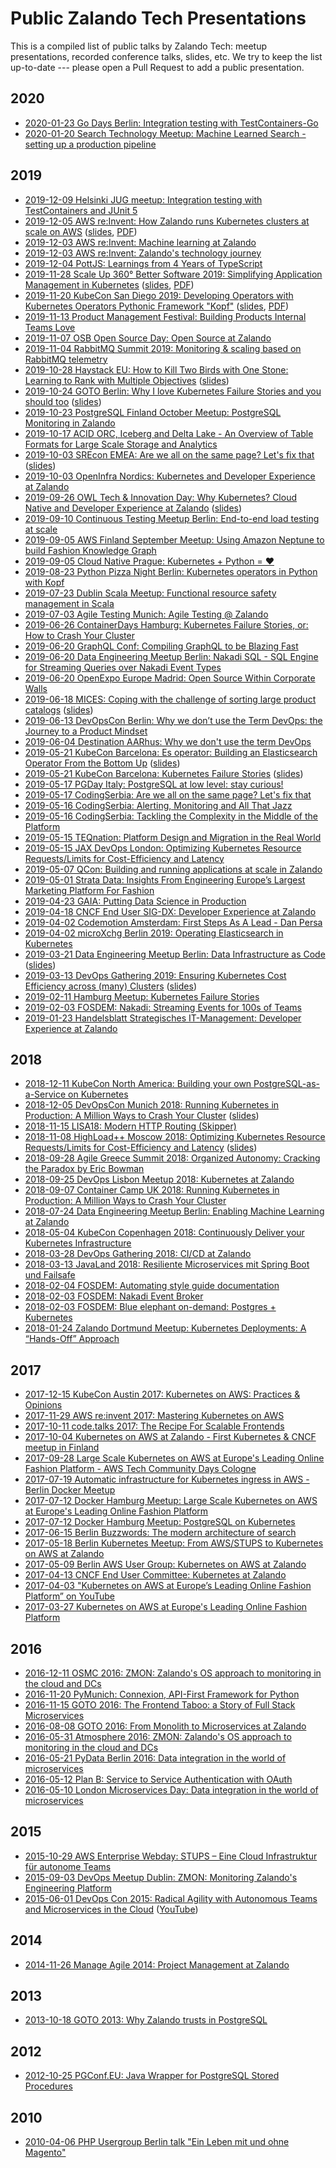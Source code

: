 # Public Zalando Tech Presentations

This is a compiled list of public talks by Zalando Tech: meetup presentations, recorded conference talks, slides, etc.
We try to keep the list up-to-date --- please open a Pull Request to add a public presentation.

## 2020
* [2020-01-23 Go Days Berlin: Integration testing with TestContainers-Go](files/2020-01-23-Integration-testing-with-TestContainers-Go.pdf)
* [2020-01-20 Search Technology Meetup: Machine Learned Search - setting up a production pipeline](files/2020-01-20_Machine_Learned_search_-_Setting_up_a_production_pipeline_-_Meetup.pdf)


## 2019

* [2019-12-09 Helsinki JUG meetup: Integration testing with TestContainers and JUnit 5](files/2019-12-09-Integration-testing-with-TestContainers-Java-and-JUnit-5.pdf)
* [2019-12-05 AWS re:Invent: How Zalando runs Kubernetes clusters at scale on AWS](https://www.youtube.com/watch?v=_BEf7vVxMjA) ([slides](https://www.slideshare.net/try_except_/how-zalando-runs-kubernetes-clusters-at-scale-on-aws-aws-reinvent), [PDF](files/2019-12-05_How_Zalando_runs_Kubernetes_clusters_at_scale_on_AWS_-_OPN211_-_AWS_re_Invent.pdf))
* [2019-12-03 AWS re:Invent: Machine learning at Zalando](https://youtu.be/fgLlEnhFZQA?t=1191)
* [2019-12-03 AWS re:Invent: Zalando's technology journey](https://www.youtube.com/watch?v=UMFgLDk4nwQ&feature=youtu.be&t=2842)
* [2019-12-04 PottJS: Learnings from 4 Years of TypeScript](files/2019-12-04_PottJS_Learnings_from_4_Years_of_TypeScript.pdf)
* [2019-11-28 Scale Up 360° Better Software 2019: Simplifying Application Management in Kubernetes](https://youtu.be/AWB1kmX1WkQ) ([slides](https://www.slideshare.net/MikkelOscarLyderikLa/stacksets-simplifying-application-management-in-kubernetes-scale-up-360), [PDF](files/2019-11-28_StackSets_Simplifying_application_management_in_Kubernetes_-_ScaleUp_360.pdf))
* [2019-11-20 KubeCon San Diego 2019: Developing Operators with Kubernetes Operators Pythonic Framework "Kopf"](https://youtu.be/rN_rQU92T5s) ([slides](https://speakerdeck.com/nolar/developing-operators-with-kubernetes-operator-pythonic-framework-kopf), [PDF](files/2019-11-20_Kubernetes_Operators_Pythonic_Framework_KubeCon_San_Diego_2019.pdf))
* [2019-11-13 Product Management Festival: Building Products Internal Teams Love](https://vimeo.com/380358329/5f656c0820)
* [2019-11-07 OSB Open Source Day: Open Source at Zalando](files/2019-11-07_Open_Source_at_Zalando_-_OSB_Open_Source_Day.pdf)
* [2019-11-04 RabbitMQ Summit 2019: Monitoring & scaling based on RabbitMQ telemetry](https://youtu.be/jCEwYPedJdw)
* [2019-10-28 Haystack EU: How to Kill Two Birds with One Stone: Learning to Rank with Multiple Objectives](https://www.youtube.com/watch?v=nCtM4Xg7e4k) ([slides](files/2019-10-28-haystack-learning-to-rank-with-multiple-objectives.pdf))
* [2019-10-24 GOTO Berlin: Why I love Kubernetes Failure Stories and you should too](https://www.youtube.com/watch?v=E0GBU8Q-VFY) ([slides](https://www.slideshare.net/try_except_/why-i-love-kubernetes-failure-stories-and-you-should-too-goto-berlin))
* [2019-10-23 PostgreSQL Finland October Meetup: PostgreSQL Monitoring in Zalando](files/2019-10-23_PostgreSQL_Monitoring_in_Zalando-PostgreSQL_Finland_Meetup.pdf)
* [2019-10-17 ACID ORC, Iceberg and Delta Lake - An Overview of Table Formats
for Large Scale Storage and Analytics](files/2019-10-17_ACID_ORC_Iceberg_and_Delta_Lake.pdf)
* [2019-10-03 SREcon EMEA: Are we all on the same page? Let's fix that](https://www.youtube.com/watch?v=v0DSR03az7A) ([slides](files/2019-10-03_are_we_all_on_the_same_page-lets_fix_that.pdf))
* [2019-10-03 OpenInfra Nordics: Kubernetes and Developer Experience at Zalando](https://www.youtube.com/watch?v=YBjm4Cwnqfc)
* [2019-09-26 OWL Tech & Innovation Day: Why Kubernetes? Cloud Native and Developer Experience at Zalando](https://www.youtube.com/watch?v=9MvpGQnZHno) ([slides](files/2019-09-26_Why_Kubernetes__Cloud_Native_and_Developer_Experience_at_Zalando_-_OWL_Tech_Innovation_Day.pdf))
* [2019-09-10 Continuous Testing Meetup Berlin: End-to-end load testing at scale](files/2019-09-10-end-to-end-load-testing-at-scale-Continuous-Testing-Meetup.pdf)
* [2019-09-05 AWS Finland September Meetup: Using Amazon Neptune to build Fashion Knowledge Graph](files/2019-09-05_AWS_Finland_Meetup-Using_Amazon_Neptune_to_build_Fashion_Knowledge_Graph.pdf)
* [2019-09-05 Cloud Native Prague: Kubernetes + Python = ❤](files/2019-09-05_Kubernetes_+_Python_=_Love_-_Cloud_Native_Prague.pdf)
* [2019-08-23 Python Pizza Night Berlin: Kubernetes operators in Python with Kopf](files/2019-08-23-python-pizza-night-berlin-kubernetes-operators-in-python-with-kopf.pdf)
* [2019-07-23 Dublin Scala Meetup: Functional resource safety management in Scala](files/2019-07-23_Functional_resource_safety_management_in_Scala.pdf)
* [2019-07-03 Agile Testing Munich: Agile Testing @ Zalando](files/2019-07-03_Agile_Testing.pdf)
* [2019-06-26 ContainerDays Hamburg: Kubernetes Failure Stories, or: How to Crash Your Cluster](https://www.youtube.com/watch?v=LpFApeaGv7A)
* [2019-06-20 GraphQL Conf: Compiling GraphQL to be Blazing Fast](https://www.youtube.com/watch?v=kdMyfO9IlLA)
* [2019-06-20 Data Engineering Meetup Berlin: Nakadi SQL - SQL Engine for Streaming Queries over Nakadi Event Types](https://www.youtube.com/watch?v=wPxn7lBSUnQ)
* [2019-06-20 OpenExpo Europe Madrid: Open Source Within Corporate Walls](files/2019-06-20_Open_Source_Within_Corporate_Walls-OpenEXPO_Madrid%20.pdf)
* [2019-06-18 MICES: Coping with the challenge of sorting large product catalogs](https://www.youtube.com/watch?v=LXebAmdAQrY) ([slides](files/2019-06-18-coping-with-the-challenge-of-sorting-large-product-catalogs.pdf))
* [2019-06-13 DevOpsCon Berlin: Why we don’t use the Term DevOps: the Journey to a Product Mindset](files/2019-06-13_Why_we_dont_use_the_term_DevOps_-_DevOpsCon_Berlin.pdf)
* [2019-06-04 Destination AARhus: Why we don't use the term DevOps](files/2019-06-04_Why_we_dont_use_the_term_DevOps_-_Destination_AARhus.pdf)
* [2019-05-21 KubeCon Barcelona: Es operator: Building an Elasticsearch Operator From the Bottom Up](https://www.youtube.com/watch?v=lprE0J0kAq0) ([slides](files/2019-05-21_Es-operator__Building_an_Elasticsearch_Operator_From_the_Bottom_Up_-_KubeCon_EU_2019.pdf))
* [2019-05-21 KubeCon Barcelona: Kubernetes Failure Stories](https://www.youtube.com/watch?v=6sDTB4eV4F8) ([slides](files/2019-05-21_Kubernetes_Failure_Stories_-_KubeCon_Europe.pdf))
* [2019-05-17 PGDay Italy: PostgreSQL at low level: stay curious!](files/2019-05-17-PGDayIT-Stay-Curious.pdf)
* [2019-05-17 CodingSerbia: Are we all on the same page? Let's fix that](files/2019-05-17_are_we_all_on_the_same_page-lets_fix_that.pdf)
* [2019-05-16 CodingSerbia: Alerting, Monitoring and All That Jazz](files/2019-05-16_alerting_monitoring_and_all_that_jazz.pdf)
* [2019-05-16 CodingSerbia: Tackling the Complexity in the Middle of the Platform](files/2019_05_16_Tackling_the_Complexity_in_the_Middle_of_the_Platform.pdf)
* [2019-05-15 TEQnation: Platform Design and Migration in the Real World](files/2019-05-15_TEQnation_Utrecht_Platform_Design_in_the_Real_World.pdf)
* [2019-05-15 JAX DevOps London: Optimizing Kubernetes Resource Requests/Limits for Cost-Efficiency and Latency](files/2019-05-15_Optimizing_Kubernetes_Resource_Requests_Limits_for_Cost-Efficiency_and_Latency_-_JAX_DevOps_London.pdf)
* [2019-05-07 QCon: Building and running applications at scale in Zalando](files/2019-05-07-building.and_.running-pamela-canchanya_0.pdf)
* [2019-05-01 Strata Data: Insights From Engineering Europe’s Largest Marketing Platform For Fashion](https://drive.google.com/open?id=181a0OAPjQI95bo794oUhfV7ZRXhJnuzP)
* [2019-04-23 GAIA: Putting Data Science in Production](https://www.youtube.com/watch?v=jePTtEFBgLI)
* [2019-04-18 CNCF End User SIG-DX: Developer Experience at Zalando](files/2019-04-18-developerexperienceatzalando-cncfendusersig-dx-190418193313.pdf)
* [2019-04-02 Codemotion Amsterdam: First Steps As A Lead - Dan Persa](https://www.youtube.com/watch?v=5daG78EhLco)
* [2019-04-02 microXchg Berlin 2019: Operating Elasticsearch in Kubernetes](files/2019-04-02-operatingelasticsearchinkubernetes-microxchg-190404205049.pdf)
* [2019-03-21 Data Engineering Meetup Berlin: Data Infrastructure as Code](https://www.youtube.com/watch?v=ASB-uKSP2S4) ([slides](files/2019-03-21_Data_Infrastructure_as_Code.pdf))
* [2019-03-13 DevOps Gathering 2019: Ensuring Kubernetes Cost Efficiency across (many) Clusters](https://www.youtube.com/watch?v=4QyecOoPsGU) ([slides](https://www.slideshare.net/try_except_/ensuring-kubernetes-cost-efficiency-across-many-clusters-devops-gathering-2019))
* [2019-02-11 Hamburg Meetup: Kubernetes Failure Stories](files/2019-02-11_Kubernetes_Failure_Stories_-_Hamburg_Meetup.pdf)
* [2019-02-03 FOSDEM: Nakadi: Streaming Events for 100s of Teams](https://video.fosdem.org/2019/UA2.118/nakadi.mp4)
* [2019-01-23 Handelsblatt Strategisches IT-Management: Developer Experience at Zalando](files/2019-01-23_Developer_Experience_bei_Zalando_Entwicklerproduktivitaet_steigern_mit_Cloud_Native_Infrastruktur_-_Handelsblatt_Strategisches_IT-Management.pdf)

## 2018

* [2018-12-11 KubeCon North America: Building your own PostgreSQL-as-a-Service on Kubernetes](https://www.youtube.com/watch?v=G8MnpkbhClc)
* [2018-12-05 DevOpsCon Munich 2018: Running Kubernetes in Production: A Million Ways to Crash Your Cluster](https://www.youtube.com/watch?v=pKFQuED_2kg) ([slides](https://www.slideshare.net/try_except_/running-kubernetes-in-production-a-million-ways-to-crash-your-cluster-devopscon-munich-2018))
* [2018-11-15 LISA18: Modern HTTP Routing (Skipper)](https://www.youtube.com/watch?v=mjJP8aLMm2E)
* [2018-11-08 HighLoad++ Moscow 2018: Optimizing Kubernetes Resource Requests/Limits for Cost-Efficiency and Latency](https://www.youtube.com/watch?v=eBChCFD9hfs) ([slides](https://www.slideshare.net/try_except_/optimizing-kubernetes-resource-requestslimits-for-costefficiency-and-latency-highload))
* [2018-09-28 Agile Greece Summit 2018: Organized Autonomy: Cracking the Paradox by Eric Bowman](https://www.youtube.com/watch?v=xjOb_lQQ7fc)
* [2018-09-25 DevOps Lisbon Meetup 2018: Kubernetes at Zalando](https://www.youtube.com/watch?v=NsjYhSxgeP0)
* [2018-09-07 Container Camp UK 2018: Running Kubernetes in Production: A Million Ways to Crash Your Cluster](https://www.slideshare.net/try_except_/running-kubernetes-in-production-a-million-ways-to-crash-your-cluster-container-camp-uk)
* [2018-07-24 Data Engineering Meetup Berlin: Enabling Machine Learning at Zalando](https://www.youtube.com/watch?v=G0H462T5jhA)
* [2018-05-04 KubeCon Copenhagen 2018: Continuously Deliver your Kubernetes Infrastructure](https://www.youtube.com/watch?v=1xHmCrd8Qn8)
* [2018-03-28 DevOps Gathering 2018: CI/CD at Zalando](https://www.youtube.com/watch?v=XXzQbBEqeXw)
* [2018-03-13 JavaLand 2018: Resiliente Microservices mit Spring Boot und Failsafe](files/2018-03-13-EinstuerzendeNeubauten-ResilienteMicroservices.pdf)
* [2018-02-04 FOSDEM: Automating style guide documentation](https://video.fosdem.org/2018/UD2.119/documentjs_to_document_a_styleguide_and_source_code.webm)
* [2018-02-03 FOSDEM: Nakadi Event Broker](https://video.fosdem.org/2018/H.2215/nakadi.webm)
* [2018-02-03 FOSDEM: Blue elephant on-demand: Postgres + Kubernetes](https://video.fosdem.org/2018/H.1302/blue_elephant_on_demand_postgres_kubernetes.webm)
* [2018-01-24 Zalando Dortmund Meetup: Kubernetes Deployments: A “Hands-Off” Approach](https://www.youtube.com/watch?v=e0DruWvY-ME)

## 2017

* [2017-12-15 KubeCon Austin 2017: Kubernetes on AWS: Practices & Opinions](https://www.youtube.com/watch?v=gegaGA7Ek9E)
* [2017-11-29 AWS re:invent 2017: Mastering Kubernetes on AWS](https://www.youtube.com/watch?v=w34txLmpEuM)
* [2017-10-11 code.talks 2017: The Recipe For Scalable Frontends](https://www.youtube.com/watch?v=m32EdvitXy4)
* [2017-10-04 Kubernetes on AWS at Zalando - First Kubernetes & CNCF meetup in Finland](https://www.youtube.com/watch?time_continue=4&v=H92nfJt3ymo)
* [2017-09-28 Large Scale Kubernetes on AWS at Europe's Leading Online Fashion Platform - AWS Tech Community Days Cologne](https://www.slideshare.net/HenningJacobs/large-scale-kubernetes-on-aws-at-europes-leading-online-fashion-platform-aws-tech-community-days-cologne)
* [2017-07-19 Automatic infrastructure for Kubernetes ingress in AWS - Berlin Docker Meetup](https://www.slideshare.net/SandorSzuecs/2017-0719-automatic-infrastructure-for-kubernetes-ingress-in-aws)
* [2017-07-12 Docker Hamburg Meetup: Large Scale Kubernetes on AWS at Europe's Leading Online Fashion Platform](https://drive.google.com/open?id=0B6UeTsXSqfklLXNpR0V5Tk5DbFk)
* [2017-07-12 Docker Hamburg Meetup: PostgreSQL on Kubernetes](https://drive.google.com/open?id=0B6UeTsXSqfklN2ZaM1FFMk93Qm8)
* [2017-06-15 Berlin Buzzwords: The modern architecture of search](https://www.youtube.com/watch?v=BhAGrenI_xE)
* [2017-05-18 Berlin Kubernetes Meetup: From AWS/STUPS to Kubernetes on AWS at Zalando](https://www.slideshare.net/try_except_/from-awsstups-to-kubernetes-on-aws-zalando-berlin-kubernetes-meetup)
* [2017-05-09 Berlin AWS User Group: Kubernetes on AWS at Zalando](https://www.slideshare.net/try_except_/kubernetes-on-aws-zalando-berlin-aws-user-group-20170509)
* [2017-04-13 CNCF End User Committee: Kubernetes at Zalando](https://www.slideshare.net/try_except_/kubernetes-at-zalando-cncf-end-user-committee-presentation)
* [2017-04-03 "Kubernetes on AWS at Europe’s Leading Online Fashion Platform” on YouTube](https://www.youtube.com/watch?time_continue=2671&v=XmnhzEoengI)
* [2017-03-27 Kubernetes on AWS at Europe's Leading Online Fashion Platform](https://www.slideshare.net/try_except_/kubernetes-on-aws-at-europes-leading-online-fashion-platform)

## 2016

* [2016-12-11 OSMC 2016: ZMON: Zalando's OS approach to monitoring in the cloud and DCs](https://www.youtube.com/watch?v=NJ4auXwCXjY)
* [2016-11-20 PyMunich: Connexion, API-First Framework for Python](https://www.youtube.com/watch?v=SEQeovx5z_A)
* [2016-11-15 GOTO 2016: The Frontend Taboo: a Story of Full Stack Microservices](https://www.youtube.com/watch?v=vCzTK4XPfX8)
* [2016-08-08 GOTO 2016: From Monolith to Microservices at Zalando](https://www.youtube.com/watch?v=gEeHZwjwehs)
* [2016-05-31 Atmosphere 2016: ZMON: Zalando's OS approach to monitoring in the cloud and DCs](https://www.youtube.com/watch?v=1x_4JQz-NpM)
* [2016-05-21 PyData Berlin 2016: Data integration in the world of microservices](https://www.youtube.com/watch?v=SbVQBHRAFXA)
* [2016-05-12 Plan B: Service to Service Authentication with OAuth](files/2016-05-12-planb-servicetoserviceauthenticationwithoauth-160512191346.pdf)
* [2016-05-10 London Microservices Day: Data integration in the world of microservices](https://www.youtube.com/watch?v=YczNPTpgNqs)

## 2015

* [2015-10-29 AWS Enterprise Webday: STUPS – Eine Cloud Infrastruktur für autonome Teams](https://www.youtube.com/watch?v=20Ji-rXkG2Q)
* [2015-09-03 DevOps Meetup Dublin: ZMON: Monitoring Zalando's Engineering Platform](files/2015-09-03-zmon-meetup-dublin-1-150910111815-lva1-app6891.pdf)
* [2015-06-01 DevOps Con 2015: Radical Agility with Autonomous Teams and Microservices in the Cloud](files/2015-06-01-devopscon2015-radicalagilitywithautonomousteamsandmicroservicesinthecloud-150601153822-lva1-app6891.pdf) ([YouTube](https://www.youtube.com/watch?v=IujDeMdXAgA))

## 2014

* [2014-11-26 Manage Agile 2014: Project Management at Zalando](files/2014-11-26-projectmanagementatzalando-manageagile2014-141126090317-conversion-gate01.pdf)

## 2013

* [2013-10-18 GOTO 2013: Why Zalando trusts in PostgreSQL](files/2013-10-18-goto-2013-why-zalando-trusts-in-postgresql-20131018-150531181144-lva1-app6892.pdf)

## 2012

* [2012-10-25 PGConf.EU: Java Wrapper for PostgreSQL Stored Procedures](files/2012-10-25-pgconf2012_sprocwrapper.pdf)

## 2010

* [2010-04-06 PHP Usergroup Berlin talk "Ein Leben mit und ohne Magento"](files/2010-04-06-phpugberlinzalando06042010-161220101103.pdf)
